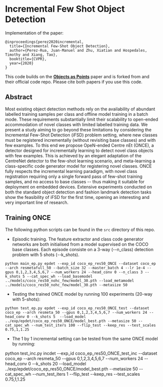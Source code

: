 # Incremental Few Shot Object Detection
Implementation of the paper:

```
@inproceedings{perez2020incremental,
  title={Incremental Few-Shot Object Detection},
  author={Perez-Rua, Juan-Manuel and Zhu, Xiatian and Hospedales, Timothy and Xiang, Tao},
  booktitle={CVPR},
  year={2020}
}
```

This code builds on the [**Objects as Points**](http://arxiv.org/abs/1904.07850) paper and is forked from and their official code repo.
Please cite both papers if you use this code.


## Abstract 

Most existing object detection methods rely on the availability of abundant labelled training samples per class and offline model training in a batch mode. These requirements substantially limit their scalability to open-ended accommodation of novel classes with limited labelled training data. We present a study aiming to go beyond these limitations by considering the Incremental Few-Shot Detection (iFSD) problem setting, where new classes must be registered incrementally (without revisiting base classes) and with few examples. To this end we propose OpeN-ended Centre nEt (ONCE), a detector designed for incrementally learning to detect novel class objects with few examples. This is achieved by an elegant adaptation of the CentreNet detector to the few-shot learning scenario, and meta-learning a class-specific code generator model for registering novel classes. ONCE fully respects the incremental learning paradigm, with novel class registration requiring only a single forward pass of few-shot training samples, and no access to base classes -- thus making it suitable for deployment on embedded devices. Extensive experiments conducted on both the standard object detection and fashion landmark detection tasks show the feasibility of iFSD for the first time, opening an interesting and very important line of research.


## Training ONCE

The following python scripts can be found in the `src` directory of this repo.

- Episodic training. The feature extractor and class code generator networks are both initialised from a 
model supervised on the COCO base classes. Each episode consiste on a 3-way (--n_class) detection problem with 5 shots (--k_shots).

~~~
python main_ep.py epdet --exp_id coco_ep_res50_ONCE --dataset coco_ep --arch resmetafull_50 --batch_size 32 --master_batch 4 --lr 1e-4 --gpus 0,1,2,3,4,5,6,7 --num_workers 24 --head_conv 0 --n_class 3 --k_shots 5 --cat_spec_wh --load_basemodel ../models/coco_res50_nohc_few/model_30.pth --load_metamodel ../models/coco_res50_nohc_few/model_30.pth --metasize 50
~~~

- Testing the trained ONCE model by running 100 experiments (20-way with 5-shots):

~~~
python test_ep.py epdet --exp_id coco_ep_res50_ONCE_test --dataset coco_ep --arch resmeta_50 --gpus 0,1,2,3,4,5,6,7 --num_workers 24 --head_conv 0 --k_shots 5  --load_model ../exp/epdet/coco_ep_res50_ONCE/model_best.pth --metasize 50 --cat_spec_wh --num_test_iters 100 --flip_test --keep_res --test_scales 0.75,1,1.25
~~~

- The 1 by 1 incremental setting can be tested from the same ONCE model by running:

python test_inc.py incdet --exp_id coco_ep_res50_ONCE_test_inc --dataset coco_ep --arch resmeta_50 --gpus 0,1,2,3,4,5,6,7 --num_workers 24 --head_conv 0 --k_shots 20  --load_model ../exp/epdet/coco_ep_res50_ONCE/model_best.pth --metasize 50 --cat_spec_wh --num_test_iters 1 --flip_test --keep_res --test_scales 0.75,1,1.25



